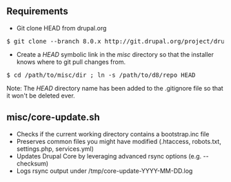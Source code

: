 Requirements
------------

- Git clone HEAD from drupal.org

<pre>
$ git clone --branch 8.0.x http://git.drupal.org/project/drupal.git
</pre>

- Create a *HEAD* symbolic link in the *misc* directory so that the installer knows where to git pull changes from.

<pre>
$ cd /path/to/misc/dir ; ln -s /path/to/d8/repo HEAD
</pre>

Note: The *HEAD* directory name has been added to the .gitignore file so that it won't be deleted ever.

misc/core-update.sh
-----------------------

- Checks if the current working directory contains a bootstrap.inc file
- Preserves common files you might have modified (.htaccess, robots.txt, settings.php, services.yml)
- Updates Drupal Core by leveraging advanced rsync options (e.g. --checksum)
- Logs rsync output under /tmp/core-update-YYYY-MM-DD.log
